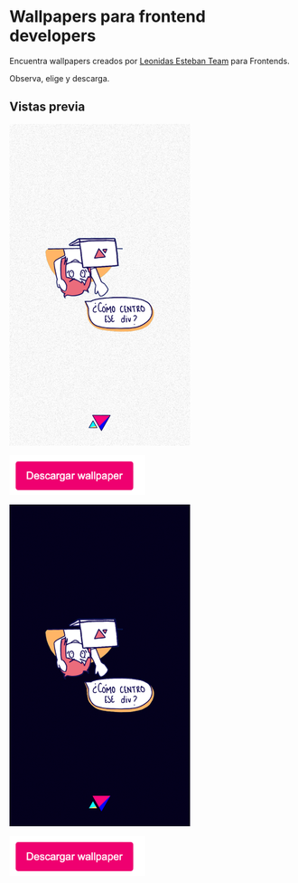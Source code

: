 # Wallpapers para frontend developers

Encuentra wallpapers creados por [Leonidas Esteban Team](https://leonidasesteban.com) para Frontends.

Observa, elige y descarga. 

## Vistas previa

<img width="320px" src="https://github.com/no-te-rindas/wallpapers/blob/main/spoilers-ligth.png" />



<a target="_blank" href="https://github.com/no-te-rindas/wallpapers/blob/main/spoilers-ligth.png?raw=true"> <img width="240px" heigth="80px" src="https://github.com/no-te-rindas/imagenes/blob/main/proyectos/btw-download.png?raw=true"/>  </a>



<img width="320px" src="https://github.com/no-te-rindas/wallpapers/blob/main/spoilers-darkMode.png?raw=true" />

<a target="_blank" href="https://github.com/no-te-rindas/wallpapers/blob/main/spoilers-darkMode.png?raw=true"> <img width="240px" heigth="80px" src="https://github.com/no-te-rindas/imagenes/blob/main/proyectos/btw-download.png?raw=true"/>  </a>

